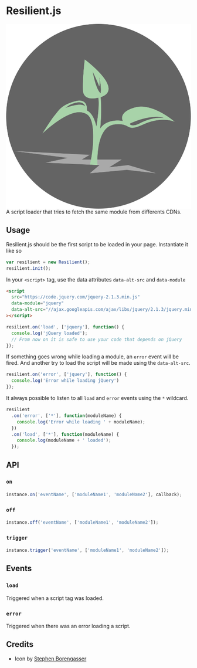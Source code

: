 # Resilient.js
<img src="https://raw.githubusercontent.com/caiogondim/resilient.js/master/icon/icon.png" alt="Resilient.js logo" align="right" />

A script loader that tries to fetch the same module from differents CDNs.


## Usage

Resilient.js should be the first script to be loaded in your page.
Instantiate it like so

```js
var resilient = new Resilient();
resilient.init();
```

In your `<script>` tag, use the data attributes `data-alt-src` and `data-module`

```html
<script
  src="https://code.jquery.com/jquery-2.1.3.min.js"
  data-module="jquery"
  data-alt-src="//ajax.googleapis.com/ajax/libs/jquery/2.1.3/jquery.min.js"
></script>
```

```js
resilient.on('load', ['jquery'], function() {
  console.log('jQuery loaded');
  // From now on it is safe to use your code that depends on jQuery
});
```

If something goes wrong while loading a module, an `error` event will be fired.
And another try to load the script will be made using the `data-alt-src`.

```js
resilient.on('error', ['jquery'], function() {
  console.log('Error while loading jQuery')
});
```

It always possible to listen to all `load` and `error` events using the `*`
wildcard.

```js
resilient
  .on('error', ['*'], function(moduleName) {
    console.log('Error while loading ' + moduleName);
  })
  .on('load', ['*'], function(moduleName) {
    console.log(moduleName + ' loaded');
  });
```


## API

### `on`

```js
instance.on('eventName', ['moduleName1', 'moduleName2'], callback);
```

### `off`

```js
instance.off('eventName', ['moduleName1', 'moduleName2']);
```

### `trigger`

```js
instance.trigger('eventName', ['moduleName1', 'moduleName2']);
```


## Events

### `load`

Triggered when a script tag was loaded.

### `error`

Triggered when there was an error loading a script.


## Credits

- Icon by [Stephen Borengasser](http://thenounproject.com/term/resilient/38883/)
